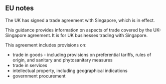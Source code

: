 ## EU notes

The UK has signed a trade agreement with Singapore, which is in effect.

This guidance provides information on aspects of trade covered by the UK-Singapore agreement. It is for UK businesses trading with Singapore.

This agreement includes provisions on:

*   trade in goods - including provisions on preferential tariffs, rules of origin, and sanitary and phytosanitary measures
*   trade in services
*   intellectual property, including geographical indications
*   government procurement
